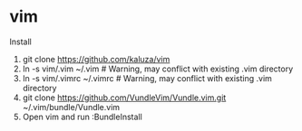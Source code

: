 # vim

Install

1. git clone https://github.com/kaluza/vim
2. ln -s vim/.vim ~/.vim # Warning, may conflict with existing .vim directory
3. ln -s vim/.vimrc ~/.vimrc  # Warning, may conflict with existing .vim directory
4. git clone https://github.com/VundleVim/Vundle.vim.git ~/.vim/bundle/Vundle.vim
5. Open vim and run :BundleInstall
